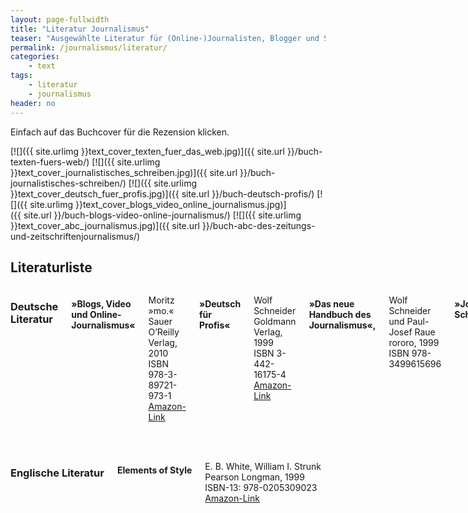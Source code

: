 ```yaml
---
layout: page-fullwidth
title: "Literatur Journalismus"
teaser: "Ausgewählte Literatur für (Online-)Journalisten, Blogger und Schreiber. Die Bücher beschäftigen sich mit Schreibtechniken, Darstellungsformen, der Recherche und Web-Technik."
permalink: /journalismus/literatur/
categories:
    - text
tags:
    - literatur
    - journalismus
header: no
---
```

<div class="alert-box info radius">Einfach auf das Buchcover für die Rezension klicken.</div>


[![]({{ site.urlimg }}text_cover_texten_fuer_das_web.jpg)]({{ site.url }}/buch-texten-fuers-web/)
[![]({{ site.urlimg }}text_cover_journalistisches_schreiben.jpg)]({{ site.url }}/buch-journalistisches-schreiben/)
[![]({{ site.urlimg }}text_cover_deutsch_fuer_profis.jpg)]({{ site.url }}/buch-deutsch-profis/)
[![]({{ site.urlimg }}text_cover_blogs_video_online_journalismus.jpg)]({{ site.url }}/buch-blogs-video-online-journalismus/)
[![]({{ site.urlimg }}text_cover_abc_journalismus.jpg)]({{ site.url }}/buch-abc-des-zeitungs-und-zeitschriftenjournalismus/)



## Literaturliste


<div class="row">
<div class="small-6 columns" markdown="1">

### Deutsche Literatur

#### »Blogs, Video und Online-Journalismus«  

Moritz »mo.« Sauer  
O’Reilly Verlag, 2010  
ISBN 978-3-89721-973-1  
<a href="https://www.amazon.de/dp/3897219735?tag=phlow-21&amp;camp=2906&amp;creative=19474&amp;linkCode=as4&amp;creativeASIN=3897219735&amp;adid=0ZS0JSGHEPP9MJ5D28YB&amp;" data-mce-href="https://www.amazon.de/dp/3897219735?tag=phlow-21&amp;camp=2906&amp;creative=19474&amp;linkCode=as4&amp;creativeASIN=3897219735&amp;adid=0ZS0JSGHEPP9MJ5D28YB&amp;">Amazon-Link</a>  

#### »Deutsch für Profis«  

Wolf Schneider  
Goldmann Verlag, 1999  
ISBN 3-442-16175-4   
<a href="http://www.amazon.de/dp/3442161754?tag=phlow-21&amp;camp=1410&amp;creative=6378&amp;linkCode=as1&amp;creativeASIN=3442161754&amp;adid=1BXW3T42DZYT3CFRPN7Z&amp;" data-mce-href="http://www.amazon.de/dp/3442161754?tag=phlow-21&amp;camp=1410&amp;creative=6378&amp;linkCode=as1&amp;creativeASIN=3442161754&amp;adid=1BXW3T42DZYT3CFRPN7Z&amp;">Amazon-Link</a>  

#### »Das neue Handbuch des Journalismus«, 

Wolf Schneider und Paul-Josef Raue  
rororo, 1999  
ISBN 978-3499615696

#### »Journalistisches Schreiben«  

Rene J. Cappon  
Autorenhaus Verlag, 2005  
ISBN 3-93290-925-9  
<a href="http://www.amazon.de/dp/3932909259?tag=phlow-21&amp;camp=1410&amp;creative=6378&amp;linkCode=as1&amp;creativeASIN=3932909259&amp;adid=1H74XS0VEH8QW01Z8W5R&amp;" data-mce-href="http://www.amazon.de/dp/3932909259?tag=phlow-21&amp;camp=1410&amp;creative=6378&amp;linkCode=as1&amp;creativeASIN=3932909259&amp;adid=1H74XS0VEH8QW01Z8W5R&amp;">Amazon-Link</a>

#### »ABC des Zeitungs- und Zeitschriftenjournalismus«  

Volker Wolff  
UVK, 2006  
ISBN 3-89669-578-9  
<a href="http://www.amazon.de/dp/3896695789?tag=phlow-21&amp;camp=1410&amp;creative=6378&amp;linkCode=as1&amp;creativeASIN=3896695789&amp;adid=1GZAEEK2FV5X22F517YK&amp;" data-mce-href="http://www.amazon.de/dp/3896695789?tag=phlow-21&amp;camp=1410&amp;creative=6378&amp;linkCode=as1&amp;creativeASIN=3896695789&amp;adid=1GZAEEK2FV5X22F517YK&amp;">Amazon-Link</a>

#### »Texten fürs Web: Planen, schreiben, multimedial erzählen«

Stefan Heinjk  
dpunkt.verlag, 2011  
2., überarbeitete und erweiterte Auflage  
ISBN 978–3–89864–698–7  
[Amazon-Link](http://www.amazon.de/gp/product/389864698X/ref=as_li_ss_tl?ie=UTF8&tag=phlow-21&linkCode=as2&camp=1638&creative=19454&creativeASIN=389864698X) 

#### »Einführung in den praktischen Journalismus«  

Walther  LaRoche  
Econ Verlag, 2006  
ISBN 3-430-17681-6  
<a href="http://www.amazon.de/gp/product/3430200458/ref=as_li_ss_tl?ie=UTF8&amp;tag=phlow-21&amp;linkCode=as2&amp;camp=1638&amp;creative=19454&amp;creativeASIN=3430200458" data-mce-href="http://www.amazon.de/gp/product/3430200458/ref=as_li_ss_tl?ie=UTF8&amp;tag=phlow-21&amp;linkCode=as2&amp;camp=1638&amp;creative=19454&amp;creativeASIN=3430200458">Amazon-Link</a>

#### »Das Interview«  

Michael Haller  
UVK Medien, 2001  
ISBN-10: 9783896693044  
<a href="http://www.amazon.de/gp/product/3896693042/ref=as_li_ss_tl?ie=UTF8&amp;tag=phlow-21&amp;linkCode=as2&amp;camp=1638&amp;creative=19454&amp;creativeASIN=3896693042" data-mce-href="http://www.amazon.de/gp/product/3896693042/ref=as_li_ss_tl?ie=UTF8&amp;tag=phlow-21&amp;linkCode=as2&amp;camp=1638&amp;creative=19454&amp;creativeASIN=3896693042">Amazon-Link</a>

#### »Recherchieren«  

Michael Haller  
UVK Medien, 2004  
ISBN-10: 9783896694348  
<a href="http://www.amazon.de/gp/product/3896694340/ref=as_li_ss_tl?ie=UTF8&amp;tag=phlow-21&amp;linkCode=as2&amp;camp=1638&amp;creative=19454&amp;creativeASIN=3896694340" data-mce-href="http://www.amazon.de/gp/product/3896694340/ref=as_li_ss_tl?ie=UTF8&amp;tag=phlow-21&amp;linkCode=as2&amp;camp=1638&amp;creative=19454&amp;creativeASIN=3896694340">Amazon-Link</a>

#### »Die Reportage«  

Michael Haller  
UVK Medien, 2006  
ISBN-10: 9783896693051  
<a href="http://www.amazon.de/gp/product/3896693050/ref=as_li_ss_tl?ie=UTF8&amp;tag=phlow-21&amp;linkCode=as2&amp;camp=1638&amp;creative=19454&amp;creativeASIN=3896693050" data-mce-href="http://www.amazon.de/gp/product/3896693050/ref=as_li_ss_tl?ie=UTF8&amp;tag=phlow-21&amp;linkCode=as2&amp;camp=1638&amp;creative=19454&amp;creativeASIN=3896693050">Amazon-Link</a>

#### »Der Relaunch«  

Markus Reiter, Eva-Maria Waas  
UVK Medien, 2009  
ISBN 978-3-86764-040-4  
<a href="http://www.amazon.de/gp/product/3867640408/ref=as_li_ss_tl?ie=UTF8&amp;tag=phlow-21&amp;linkCode=as2&amp;camp=1638&amp;creative=19454&amp;creativeASIN=3867640408" data-mce-href="http://www.amazon.de/gp/product/3867640408/ref=as_li_ss_tl?ie=UTF8&amp;tag=phlow-21&amp;linkCode=as2&amp;camp=1638&amp;creative=19454&amp;creativeASIN=3867640408">Amazon-Link</a>

#### »Die 50 Werkzeuge für gutes Schreiben«  

Roy Peter Clark  
Autorenhaus Verlag, 2009  
ISBN-10: 3866710313  
<a href="http://www.amazon.de/gp/product/3866710313/ref=as_li_ss_tl?ie=UTF8&amp;tag=phlow-21&amp;linkCode=as2&amp;camp=1638&amp;creative=19454&amp;creativeASIN=3866710313" data-mce-href="http://www.amazon.de/gp/product/3866710313/ref=as_li_ss_tl?ie=UTF8&amp;tag=phlow-21&amp;linkCode=as2&amp;camp=1638&amp;creative=19454&amp;creativeASIN=3866710313">Amazon-Link</a>


</div><!-- /.small-6.columns -->
<div class="small-6 columns" markdown="1">

### Englische Literatur

#### Elements of Style

E. B. White, William I. Strunk  
Pearson Longman, 1999  
ISBN-13: 978-0205309023  
<a href="http://www.amazon.de/gp/product/020530902X/ref=as_li_tl?ie=UTF8&camp=1638&creative=19454&creativeASIN=020530902X&linkCode=as2&tag=phlow-21&linkId=6EN7EQEABYYVFJPF">Amazon-Link</a>




</div><!-- /.small-6.columns -->
</div><!-- /.row -->